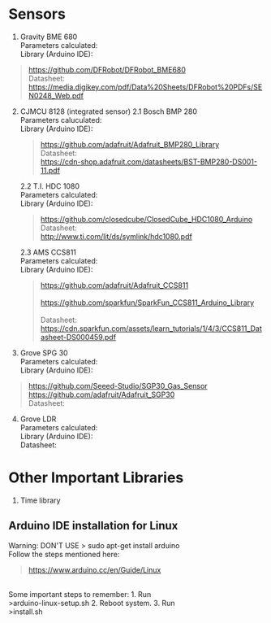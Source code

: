 # Sensors

1. Gravity BME 680
  <br>Parameters calculated: 
  <br>Library (Arduino IDE):  <br>
  >https://github.com/DFRobot/DFRobot_BME680  <br>
  Datasheet: <br>
  >https://media.digikey.com/pdf/Data%20Sheets/DFRobot%20PDFs/SEN0248_Web.pdf 
  
2. CJMCU 8128 (integrated sensor)
    2.1 Bosch BMP 280
      <br>Parameters caluculated:
      <br>Library (Arduino IDE):  <br> 
      >https://github.com/adafruit/Adafruit_BMP280_Library   <br>
      Datasheet:    <br>
      >https://cdn-shop.adafruit.com/datasheets/BST-BMP280-DS001-11.pdf
      
     2.2 T.I. HDC 1080
      <br>Parameters calculated:
      <br>Library (Arduino IDE):  <br> 
      >https://github.com/closedcube/ClosedCube_HDC1080_Arduino  <br>
      Datasheet:  <br>
      >http://www.ti.com/lit/ds/symlink/hdc1080.pdf
      
     2.3 AMS CCS811
      <br>Parameters calculated:
      <br>Library (Arduino IDE):  <br> 
      >https://github.com/adafruit/Adafruit_CCS811
                     <br>        
      >https://github.com/sparkfun/SparkFun_CCS811_Arduino_Library
                    <br>
      <br>Datasheet:  <br>
      >https://cdn.sparkfun.com/assets/learn_tutorials/1/4/3/CCS811_Datasheet-DS000459.pdf
      
      
3. Grove SPG 30
  <br>Parameters calculated:
  <br>Library (Arduino IDE):  <br> 
  >https://github.com/Seeed-Studio/SGP30_Gas_Sensor 
      <br>
  >https://github.com/adafruit/Adafruit_SGP30
  <br>Datasheet:
  
4. Grove LDR
  <br>Parameters calculated:
  <br>Library (Arduino IDE):
  <br>Datasheet:
  
  
# Other Important Libraries

1. Time library


## Arduino IDE installation for Linux 
Warning: DON'T USE > sudo apt-get install arduino
<br>Follow the steps mentioned here: <br>
>https://www.arduino.cc/en/Guide/Linux 

<br>
Some important steps to remember:
1. Run <br>
>arduino-linux-setup.sh
2. Reboot system.
3. Run <br> 
>install.sh
